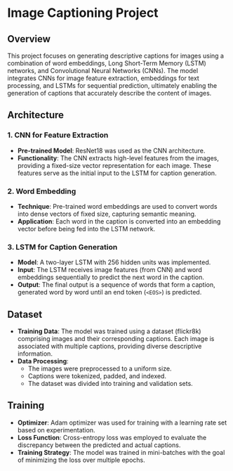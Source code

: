 # Image Captioning Project

## Overview

This project focuses on generating descriptive captions for images using a combination of word embeddings, Long Short-Term Memory (LSTM) networks, and Convolutional Neural Networks (CNNs). 
The model integrates CNNs for image feature extraction, embeddings for text processing, and LSTMs for sequential prediction, ultimately enabling the generation of captions that accurately describe the content of images.

## Architecture

### 1. CNN for Feature Extraction
- **Pre-trained Model**: ResNet18 was used as the CNN architecture.
- **Functionality**: The CNN extracts high-level features from the images, providing a fixed-size vector representation for each image. These features serve as the initial input to the LSTM for caption generation.

### 2. Word Embedding
- **Technique**: Pre-trained word embeddings are used to convert words into dense vectors of fixed size, capturing semantic meaning.
- **Application**: Each word in the caption is converted into an embedding vector before being fed into the LSTM network.

### 3. LSTM for Caption Generation
- **Model**: A two-layer LSTM with 256 hidden units was implemented.
- **Input**: The LSTM receives image features (from CNN) and word embeddings sequentially to predict the next word in the caption.
- **Output**: The final output is a sequence of words that form a caption, generated word by word until an end token (`<EOS>`) is predicted.

## Dataset

- **Training Data**: The model was trained using a dataset (flickr8k) comprising images and their corresponding captions. Each image is associated with multiple captions, providing diverse descriptive information.
- **Data Processing**: 
  - The images were preprocessed to a uniform size.
  - Captions were tokenized, padded, and indexed.
  - The dataset was divided into training and validation sets.

## Training

- **Optimizer**: Adam optimizer was used for training with a learning rate set based on experimentation.
- **Loss Function**: Cross-entropy loss was employed to evaluate the discrepancy between the predicted and actual captions.
- **Training Strategy**: The model was trained in mini-batches with the goal of minimizing the loss over multiple epochs.
